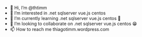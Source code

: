 - 👋 Hi, I’m @thtimm
- 👀 I’m interested in .net sqlserver vue.js centos
- 🌱 I’m currently learning .net sqlserver vue.js centos 🤡
- 💞️ I’m looking to collaborate on .net sqlserver vue.js centos 😁
- 📫 How to reach me thiagotimm.wordpress.com

<!---
thtimm/thtimm is a ✨ special ✨ repository because its `README.md` (this file) appears on your GitHub profile.
You can click the Preview link to take a look at your changes.
--->
